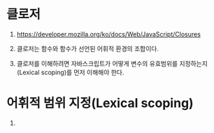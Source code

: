 # 클로저

1. https://developer.mozilla.org/ko/docs/Web/JavaScript/Closures

2. 클로저는 함수와 함수가 선언된 어휘적 환경의 조합이다.

3. 클로저를 이해하려면 자바스크립트가 어떻게 변수의 유효범위를 지정하는지(Lexical scoping)를 먼저 이해해야 한다.

# 어휘적 범위 지정(Lexical scoping)

1. 